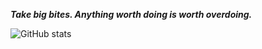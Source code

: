 ***Take big bites. Anything worth doing is worth overdoing.***


![GitHub stats](https://github-readme-stats.vercel.app/api?username=Marsoda&show_icons=true&theme=tokyonight)
